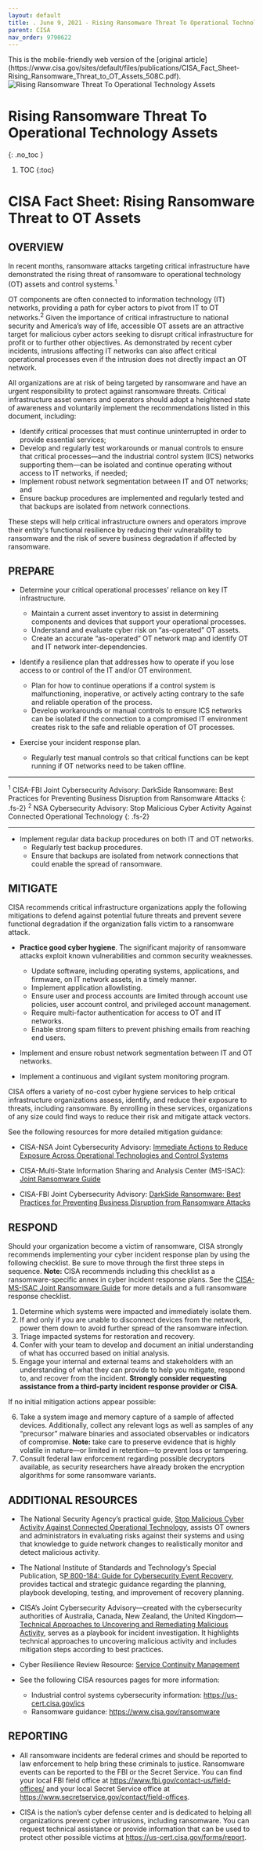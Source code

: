 ```yaml
---
layout: default
title: . June 9, 2021 - Rising Ransomware Threat To Operational Technology Assets 
parent: CISA 
nav_order: 9790622 
---
```

<style>
.dont-break-out {
  /* These are technically the same, but use both */
  overflow-wrap: break-word;
  word-wrap: break-word;

  -ms-word-break: break-all;
  /* This is the dangerous one in WebKit, as it breaks things wherever */
  word-break: break-all;
  /* Instead use this non-standard one: */
  word-break: break-word;
}
</style>

<div class="dont-break-out" markdown="1">
This is the mobile-friendly web version of the [original article](https://www.cisa.gov/sites/default/files/publications/CISA_Fact_Sheet-Rising_Ransomware_Threat_to_OT_Assets_508C.pdf).

<img src="https://statics.bsafes.com/images/publications/CISA_Fact_Sheet-Rising_Ransomware_Threat_to_OT_Assets_508C.png" alt="Rising Ransomware Threat To Operational Technology Assets" style="display:block; margin:0 auto">

# Rising Ransomware Threat To Operational Technology Assets 
{: .no_toc }

1. TOC
{:toc}

# CISA Fact Sheet: Rising Ransomware Threat to OT Assets

## OVERVIEW
In recent months, ransomware attacks targeting critical infrastructure have demonstrated the rising threat of ransomware to operational technology (OT) assets and control systems.<sup>1</sup>

OT components are often connected to information technology (IT) networks, providing a path for cyber actors to pivot from IT to OT networks.<sup>2</sup> Given the importance of critical infrastructure to national security and America’s way of life, accessible OT assets are an attractive target for malicious cyber actors seeking to disrupt critical infrastructure for profit or to further other objectives. As demonstrated by recent cyber incidents, intrusions affecting IT networks can also affect critical operational processes even if the intrusion does not directly impact an OT network.

All organizations are at risk of being targeted by ransomware and have an urgent responsibility to protect against ransomware threats. Critical infrastructure asset owners and operators should adopt a heightened state of awareness and voluntarily implement the recommendations listed in this document, including:

-   Identify critical processes that must continue uninterrupted in order to provide essential services;
-   Develop and regularly test workarounds or manual controls to ensure that critical processes—and the industrial control system (ICS) networks supporting them—can be isolated and continue operating without access to IT networks, if needed;    
-   Implement robust network segmentation between IT and OT networks; and
-   Ensure backup procedures are implemented and regularly tested and that backups are isolated from network connections.
    
These steps will help critical infrastructure owners and operators improve their entity's functional resilience by reducing their vulnerability to ransomware and the risk of severe business degradation if affected by ransomware.

## PREPARE
- Determine your critical operational processes’ reliance on key IT infrastructure. 
    - Maintain a current asset inventory to assist in determining components and devices that support your operational processes.  
    - Understand and evaluate cyber risk on “as-operated” OT assets.  
    - Create an accurate “as-operated” OT network map and identify OT and IT network inter-dependencies.

- Identify a resilience plan that addresses how to operate if you lose access to or control of the IT and/or OT environment.
    - Plan for how to continue operations if a control system is malfunctioning, inoperative, or actively acting contrary to the safe and reliable operation of the process.
    - Develop workarounds or manual controls to ensure ICS networks can be isolated if the connection to a compromised IT environment creates risk to the safe and reliable operation of OT processes.

- Exercise your incident response plan.  
    - Regularly test manual controls so that critical functions can be kept running if OT networks need to be taken offline.

***
<sup>1</sup> CISA-FBI Joint Cybersecurity Advisory: DarkSide Ransomware: Best Practices for Preventing Business Disruption from Ransomware Attacks 
{: .fs-2}
<sup>2</sup> NSA Cybersecurity Advisory: Stop Malicious Cyber Activity Against Connected Operational Technology
{: .fs-2}
***
-  Implement regular data backup procedures on both IT and OT networks.
    - Regularly test backup procedures.  
    - Ensure that backups are isolated from network connections that could enable the spread of ransomware.

## MITIGATE
CISA recommends critical infrastructure organizations apply the following mitigations to defend against potential future threats and prevent severe functional degradation if the organization falls victim to a ransomware attack.

- **Practice good cyber hygiene**. The significant majority of ransomware attacks exploit known vulnerabilities and common security weaknesses.

    - Update software, including operating systems, applications, and firmware, on IT network assets, in a timely manner.
    - Implement application allowlisting.  
    - Ensure user and process accounts are limited through account use policies, user account control, and privileged account management.  
    - Require multi-factor authentication for access to OT and IT networks.  
    - Enable strong spam filters to prevent phishing emails from reaching end users.

- Implement and ensure robust network segmentation between IT and OT networks.
    
-  Implement a continuous and vigilant system monitoring program.
    
CISA offers a variety of no-cost cyber hygiene services to help critical infrastructure organizations assess, identify, and reduce their exposure to threats, including ransomware. By enrolling in these services, organizations of any size could find ways to reduce their risk and mitigate attack vectors.
    
See the following resources for more detailed mitigation guidance:
    
- CISA-NSA Joint Cybersecurity Advisory: [Immediate Actions to Reduce Exposure Across Operational Technologies and Control Systems](https://us-cert.cisa.gov/ncas/alerts/aa20-205a)
    
-   CISA-Multi-State Information Sharing and Analysis Center (MS-ISAC): [Joint Ransomware Guide](https://www.cisa.gov/sites/default/files/publications/CISA_MS-ISAC_Ransomware%20Guide_S508C.pdf)
    
-   CISA-FBI Joint Cybersecurity Advisory: [DarkSide Ransomware: Best Practices for Preventing Business Disruption from Ransomware Attacks](https://us-cert.cisa.gov/ncas/alerts/aa21-131a)
    
## RESPOND
    
Should your organization become a victim of ransomware, CISA strongly recommends implementing your cyber incident response plan by using the following checklist. Be sure to move through the first three steps in sequence. **Note:** CISA recommends including this checklist as a  
    ransomware-specific annex in cyber incident response plans. See the [CISA-MS-ISAC Joint Ransomware Guide](https://www.cisa.gov/sites/default/files/publications/CISA_MS-ISAC_Ransomware%20Guide_S508C.pdf) for more details and a full ransomware response checklist.
    
1.  Determine which systems were impacted and immediately isolate them.
2.  If and only if you are unable to disconnect devices from the network, power them down to avoid further spread of the ransomware infection.
3.  Triage impacted systems for restoration and recovery.
4.  Confer with your team to develop and document an initial understanding of what has occurred based on initial analysis.
5.  Engage your internal and external teams and stakeholders with an understanding of what they can provide to help you mitigate, respond to, and recover from the incident. **Strongly consider requesting assistance from a third-party incident response provider or CISA.**

If no initial mitigation actions appear possible:

6.  Take a system image and memory capture of a sample of affected devices. Additionally, collect any relevant logs as well as samples of any “precursor” malware binaries and associated observables or indicators of compromise. **Note:** take care to preserve evidence that is highly volatile in nature—or limited in retention—to prevent loss or tampering.
7.  Consult federal law enforcement regarding possible decryptors available, as security researchers have already broken the encryption algorithms for some ransomware variants.

## ADDITIONAL RESOURCES
-   The National Security Agency’s practical guide, [Stop Malicious Cyber Activity Against Connected Operational Technology](https://media.defense.gov/2021/Apr/29/2002630479/-1/-1/0/CSA_STOP-MCA-AGAINST-OT_UOO13672321.PDF), assists OT owners and administrators in evaluating risks against their systems and using that knowledge to guide network changes to realistically monitor and detect malicious activity.
    
-   The National Institute of Standards and Technology’s Special Publication, S[P 800-184: Guide for Cybersecurity Event Recovery](https://csrc.nist.gov/publications/detail/sp/800-184/final), provides tactical and strategic guidance regarding the planning, playbook developing, testing, and improvement of recovery planning.
    
-   CISA’s Joint Cybersecurity Advisory—created with the cybersecurity authorities of Australia, Canada, New Zealand, the United Kingdom—[Technical Approaches to Uncovering and Remediating Malicious Activity](https://us-cert.cisa.gov/ncas/alerts/aa20-245a), serves as a playbook for incident investigation. It highlights technical approaches to uncovering malicious activity and includes mitigation steps according to best practices.
    
-   Cyber Resilience Review Resource: [Service Continuity Management](https://us-cert.cisa.gov/sites/default/files/c3vp/crr_resources_guides/CRR_Resource_Guide-SC.pdf)
- See the following CISA resources pages for more information:
    - Industrial control systems cybersecurity information: https://us-cert.cisa.gov/ics 
    - Ransomware guidance: https://www.cisa.gov/ransomware

## REPORTING

-   All ransomware incidents are federal crimes and should be reported to law enforcement to help bring these criminals to justice. Ransomware events can be reported to the FBI or the Secret Service. You can find your local FBI field office at https://www.fbi.gov/contact-us/field-offices/ and your local Secret Service office at https://www.secretservice.gov/contact/field-offices.
    
-   CISA is the nation’s cyber defense center and is dedicated to helping all organizations prevent cyber intrusions, including ransomware. You can request technical assistance or provide information that can be used to protect other possible victims at https://us-cert.cisa.gov/forms/report.

</div>
